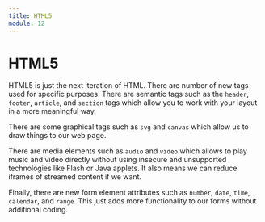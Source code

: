 ```yaml
---
title: HTML5
module: 12
---
```


# HTML5

HTML5 is just the next iteration of HTML.  There are number of new tags used for specific purposes.  There are semantic tags such as the `header`, `footer`, `article`, and `section` tags which allow you to work with your layout in a more meaningful way.

There are some graphical tags such as `svg` and `canvas` which allow us to draw things to our web page.

There are media elements such as `audio` and `video` which allows to play music and video directly without using insecure and unsupported technologies like Flash or Java applets.  It also means we can reduce iframes of streamed content if we want.

Finally, there are new form element attributes such as `number`, `date`, `time`, `calendar`, and `range`.  This just adds more functionality to our forms without additional coding.